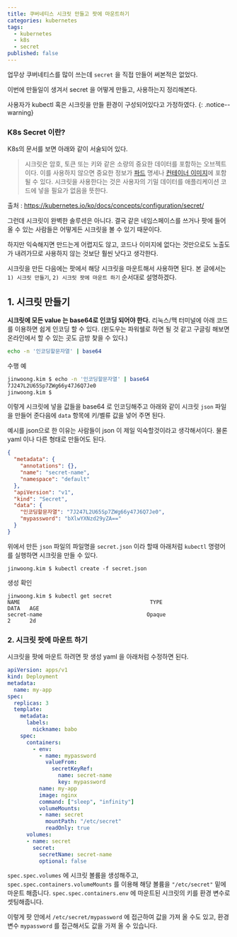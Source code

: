 ```yaml
---
title: 쿠버네티스 시크릿 만들고 팟에 마운트하기
categories: kubernetes
tags:
  - kubernetes
  - k8s
  - secret
published: false
---
```



업무상 쿠버네티스를 많이 쓰는데 `secret` 을 직접 만들어 써본적은 없었다.

이번에 만들일이 생겨서 secret 을 어떻게 만들고, 사용하는지 정리해본다.

사용자가 kubectl 혹은 시크릿을 만들 환경이 구성되어있다고 가정하였다.
{: .notice--warning}

### K8s Secret 이란?
K8s의 문서를 보면 아래와 같이 서술되어 있다.

>시크릿은 암호, 토큰 또는 키와 같은 소량의 중요한 데이터를 포함하는 오브젝트이다. 이를 사용하지 않으면 중요한 정보가 [파드](https://kubernetes.io/ko/docs/concepts/workloads/pods/) 명세나 [컨테이너 이미지](https://kubernetes.io/ko/docs/reference/glossary/?all=true#term-image)에 포함될 수 있다. 시크릿을 사용한다는 것은 사용자의 기밀 데이터를 애플리케이션 코드에 넣을 필요가 없음을 뜻한다.

출처 : https://kubernetes.io/ko/docs/concepts/configuration/secret/

그런데 시크릿이 완벽한 솔루션은 아니다. 결국 같은 네임스페이스를 쓰거나 팟에 들어올 수 있는 사람들은 어떻게든 시크릿을 볼 수 있기 때문이다.

하지만 익숙해지면 만드는게 어렵지도 않고, 코드나 이미지에 없다는 것만으로도 노출도가 내려가므로 사용하지 않는 것보단 훨씬 낫다고 생각한다.

시크릿을 만든 다음에는 팟에서 해당 시크릿을 마운트해서 사용하면 된다. 본 글에서는 `1) 시크릿 만들기`, `2) 시크릿 팟에 마운트 하기` 순서대로 설명하겠다.


## 1. 시크릿 만들기


**시크릿에 모든 value 는 base64로 인코딩 되어야 한다.** 리눅스/맥 터미널에 아래 코드를 이용하면 쉽게 인코딩 할 수 있다. (윈도우는 파워쉘로 하면 될 것 같고 구글링 해보면 온라인에서 할 수 있는 곳도 금방 찾을 수 있다.)


```bash
echo -n '인코딩할문자열' | base64
```

수행 예

```bash
jinwoong.kim $ echo -n '인코딩할문자열' | base64
7J247L2U65Sp7ZWg66y47J6Q7Je0
jinwoong.kim $
```

이렇게 시크릿에 넣을 값들을 base64 로 인코딩해주고 아래와 같이 시크릿 `json` 파일을 만들어 준다음에 `data` 항목에 키/벨류 값을 넣어 주면 된다.

예시를 json으로 한 이유는 사람들이 json 이 제일 익숙할것이라고 생각해서이다. 물론 yaml 이나 다른 형태로 만들어도 된다.


```json
{
  "metadata": {
    "annotations": {},
    "name": "secret-name",
    "namespace": "default"
  },
  "apiVersion": "v1",
  "kind": "Secret",
  "data": {
    "인코딩할문자열": "7J247L2U65Sp7ZWg66y47J6Q7Je0",
    "mypassword": "bXlwYXNzd29yZA=="
  }
}
```

위에서 만든 `json` 파일의 파일명을 `secret.json` 이라 할때 아래처럼 `kubectl` 명령어를 실행하면 시크릿을 만들 수 있다.

```
jinwoong.kim $ kubectl create -f secret.json
```

생성 확인
```
jinwoong.kim $ kubectl get secret
NAME                                         TYPE                                  DATA   AGE
secret-name                                 Opaque                                2      2d
```

### 2. 시크릿 팟에 마운트 하기

시크릿을 팟에 마운트 하려면 팟 생성 yaml 을 아래처럼 수정하면 된다.

```yaml
apiVersion: apps/v1
kind: Deployment
metadata:
  name: my-app
spec:
  replicas: 3
  template:
    metadata:
      labels:
        nickname: babo
    spec:
      containers:
        - env:
          - name: mypassword
            valueFrom:
              secretKeyRef:
                name: secret-name
                key: mypassword
          name: my-app
          image: nginx
          command: ["sleep", "infinity"]
          volumeMounts:
          - name: secret
            mountPath: "/etc/secret"
            readOnly: true
      volumes:
      - name: secret
        secret:
          secretName: secret-name
          optional: false
```
`spec.spec.volumes`  에 시크릿 볼륨을 생성해주고,
`spec.spec.containers.volumeMounts` 를 이용해 해당 볼륨을  `"/etc/secret"` 밑에 마운트 해줍니다.
`spec.spec.containers.env` 에 마운트된 시크릿의 키를 환경 변수로 셋팅해줍니다.

이렇게 팟 안에서 `/etc/secret/mypassword` 에 접근하여 값을 가져 올 수도 있고, 환경변수 `mypassword` 를 접근해서도 값을 가져 올 수 있습니다.
